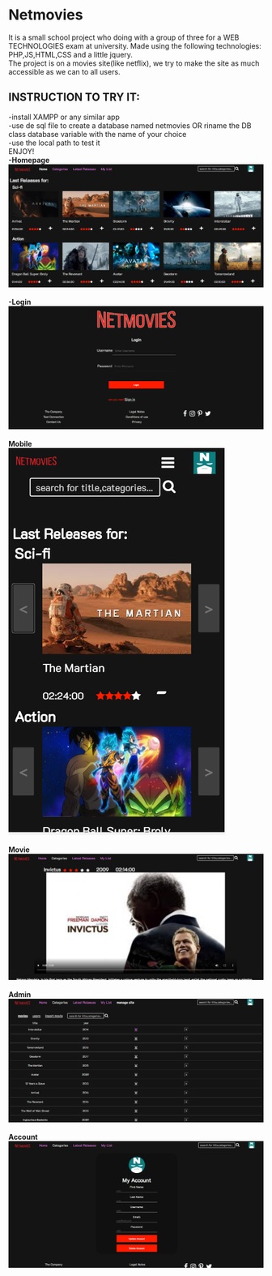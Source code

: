 # Netmovies
It is a small school project who doing with a group of three for a WEB TECHNOLOGIES exam at university.
Made using the following technologies: PHP,JS,HTML,CSS and a little jquery.<br>
The project is on a movies site(like netflix), we try to make the site as much accessible as we can to all users.<br>
## INSTRUCTION TO TRY IT:<br>
-install XAMPP or any similar app<br>
-use de sql file to create a database named netmovies OR riname the DB class database variable with the name of your choice<br>
-use the local path to test it<br>
ENJOY!
<br><b> -Homepage </b><br>
![Alt text](https://github.com/ElMurte/ImagesPresentation/blob/master/home.PNG?raw=true "Home")<br>
<br><b> -Login </b><br>
![Alt text](https://github.com/ElMurte/ImagesPresentation/blob/master/login.PNG?raw=true "Login")<br>
<br><b>Mobile </b><br>
![Alt text](https://github.com/ElMurte/ImagesPresentation/blob/master/mobile.PNG?raw=true "Mobile")<br>
<br><b>Movie </b><br>
![Alt text](https://github.com/ElMurte/ImagesPresentation/blob/master/movieview.PNG?raw=true "Movie")<br>
<br><b>Admin </b><br>
![Alt text](https://github.com/ElMurte/ImagesPresentation/blob/master/admin%20mangae%20movies.PNG?raw=true "Admin")<br>
<br><b>Account </b><br>
![Alt text](https://github.com/ElMurte/ImagesPresentation/blob/master/account.PNG?raw=true "User")<br>
